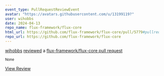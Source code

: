```yaml
---
event_type: PullRequestReviewEvent
avatar: "https://avatars.githubusercontent.com/u/13199119?"
user: wihobbs
date: 2024-04-13
repo_name: flux-framework/flux-core
html_url: https://github.com/flux-framework/flux-core/pull/5779#pullrequestreview-1998969595
repo_url: https://github.com/flux-framework/flux-core
---
```


<a href='https://github.com/wihobbs' target='_blank'>wihobbs</a> <a href='https://github.com/flux-framework/flux-core/pull/5779#pullrequestreview-1998969595' target='_blank'>reviewed</a> a <a href='https://github.com/flux-framework/flux-core/pull/5779' target='_blank'>flux-framework/flux-core pull request</a>

<small>None</small>

<a href='https://github.com/flux-framework/flux-core/pull/5779#pullrequestreview-1998969595' target='_blank'>View Review</a>